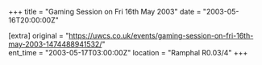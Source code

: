 +++
title = "Gaming Session on Fri 16th May 2003"
date = "2003-05-16T20:00:00Z"

[extra]
original = "https://uwcs.co.uk/events/gaming-session-on-fri-16th-may-2003-1474488941532/"    
ent_time = "2003-05-17T03:00:00Z"
location = "Ramphal R0.03/4"
+++



